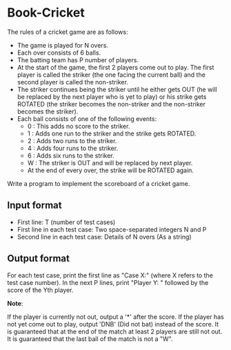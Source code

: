 # Book-Cricket

The rules of a cricket game are as follows:

- The game is played for N overs.
- Each over consists of 6 balls.
- The batting team has P number of players.
- At the start of the game, the first 2 players come out to play. The first player is called the striker (the one facing the current ball) and the second player is called the non-striker.
- The striker continues being the striker until he either gets OUT (he will be replaced by the next player who is yet to play) or his strike gets ROTATED (the striker becomes the non-striker and the non-striker becomes the striker).
- Each ball consists of one of the following events:
  - 0 : This adds no score to the striker.
  - 1 : Adds one run to the striker and the strike gets ROTATED.
  - 2 : Adds two runs to the striker.
  - 4 : Adds four runs to the striker.
  - 6 : Adds six runs to the striker.
  - W : The striker is OUT and will be replaced by next player.
  - At the end of every over, the strike will be ROTATED again.

Write a program to implement the scoreboard of a cricket game.

## Input format

- First line: T (number of test cases)
- First line in each test case: Two space-separated integers N and P
- Second line in each test case: Details of N overs (As a string)

## Output format

For each test case, print the first line as "Case X:" (where X refers to the test case number). In the next P lines, print "Player Y: " followed by the score of the Yth player.

**Note**:

If the player is currently not out, output a '\*' after the score.
If the player has not yet come out to play, output 'DNB' (Did not bat) instead of the score.
It is guaranteed that at the end of the match at least 2 players are still not out.
It is guaranteed that the last ball of the match is not a "W".

